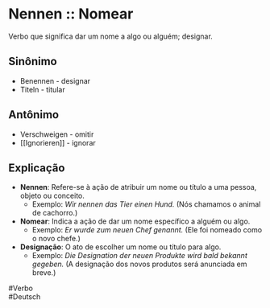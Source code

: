 # Nennen :: Nomear
<!--SR:!2024-11-08,4,270-->
Verbo que significa dar um nome a algo ou alguém; designar.

## Sinônimo
- Benennen - designar  
- Titeln - titular  

## Antônimo
- Verschweigen - omitir  
- [[Ignorieren]] - ignorar  

## Explicação
- **Nennen**: Refere-se à ação de atribuir um nome ou título a uma pessoa, objeto ou conceito.
  - Exemplo: *Wir nennen das Tier einen Hund.* (Nós chamamos o animal de cachorro.)
- **Nomear**: Indica a ação de dar um nome específico a alguém ou algo.
  - Exemplo: *Er wurde zum neuen Chef genannt.* (Ele foi nomeado como o novo chefe.)
- **Designação**: O ato de escolher um nome ou título para algo.
  - Exemplo: *Die Designation der neuen Produkte wird bald bekannt gegeben.* (A designação dos novos produtos será anunciada em breve.)

#Verbo  
#Deutsch